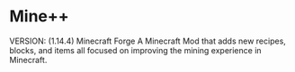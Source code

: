 # Mine++
VERSION: (1.14.4) Minecraft Forge
A Minecraft Mod that adds new recipes, blocks, and items all focused on improving the mining experience in Minecraft.
